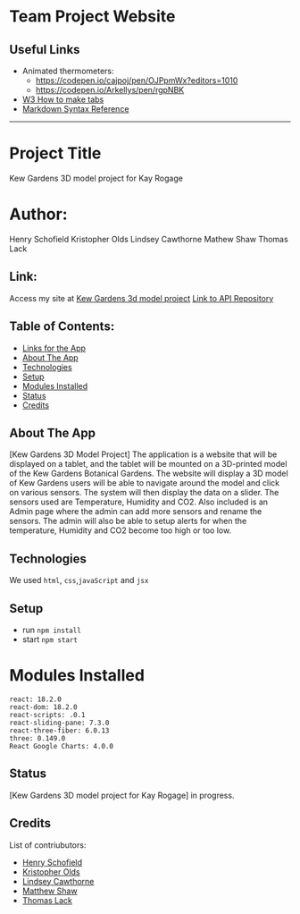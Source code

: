 # Team Project Website

## Useful Links

- Animated thermometers: 
    - https://codepen.io/cajpoj/pen/OJPpmWx?editors=1010 
    - https://codepen.io/Arkellys/pen/rgpNBK
- [W3 How to make tabs](https://www.w3schools.com/howto/howto_js_tabs.asp)
- [Markdown Syntax Reference](https://www.markdownguide.org/basic-syntax/)

-----------------------------------------------------------------------------------------
# Project Title
Kew Gardens 3D model project for Kay Rogage

# Author:
Henry Schofield
Kristopher Olds
Lindsey Cawthorne
Mathew Shaw
Thomas Lack

## Link:
Access my site at [Kew Gardens 3d model project](http://example.com/)
[Link to API Repository](https://github.com/nu-team-project/api)

## Table of Contents:
- [Links for the App](#link)
- [About The App](#about-the-app)
- [Technologies](#technologies)
- [Setup](#setup)
- [Modules Installed](#modules-installed)
- [Status](#status)
- [Credits](#credits)

## About The App
[Kew Gardens 3D Model Project] 
The application is a website that will be displayed on a tablet, and the tablet will be mounted on a 3D-printed model of the Kew Gardens Botanical Gardens. The website will display a 3D model of Kew Gardens users will be able to navigate around the model and click on various sensors. The system will then display the data on a slider. The sensors used are Temperature, Humidity and CO2. Also included is an Admin page where the admin can add more sensors and rename the sensors. The admin will also be able to setup alerts for when the temperature, Humidity and CO2 become too high or too low. 

## Technologies
We used `html`, `css`,`javaScript` and `jsx`

## Setup
- run `npm install`
- start `npm start`

# Modules Installed
    react: 18.2.0
    react-dom: 18.2.0
    react-scripts: .0.1
    react-sliding-pane: 7.3.0
    react-three-fiber: 6.0.13
    three: 0.149.0
    React Google Charts: 4.0.0
    
## Status
[Kew Gardens 3D model project for Kay Rogage] in progress.

## Credits
List of contriubutors:
- [Henry Schofield](example.com)
- [Kristopher Olds](example.com)
- [Lindsey Cawthorne](example.com)
- [Matthew Shaw](example.com)
- [Thomas Lack](example.com)
